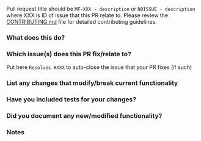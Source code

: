 Pull request title should be `MF-XXX - description` or `NOISSUE - description` where XXX is ID of issue that this PR relate to.
Please review the [CONTRIBUTING.md](./CONTRIBUTING.md) file for detailed contributing guidelines.

### What does this do?

### Which issue(s) does this PR fix/relate to?
Put here `Resolves #XXX` to auto-close the issue that your PR fixes (if such)

### List any changes that modify/break current functionality

### Have you included tests for your changes?

### Did you document any new/modified functionality?

### Notes
